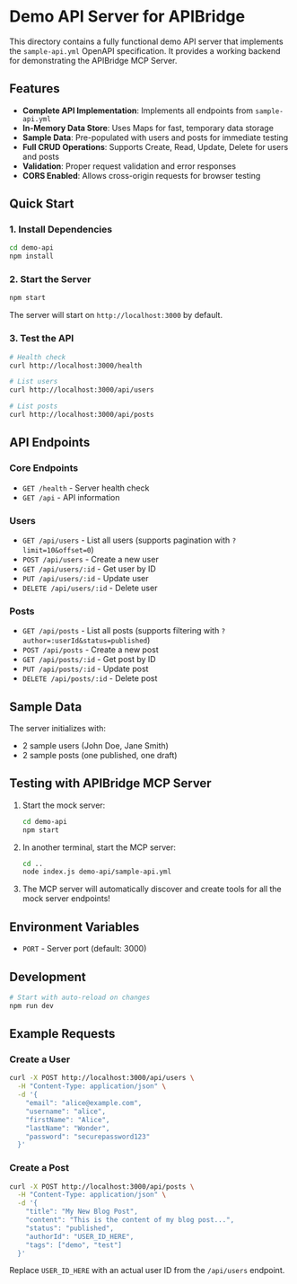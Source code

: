 # Demo API Server for APIBridge

This directory contains a fully functional demo API server that implements the `sample-api.yml` OpenAPI specification. It provides a working backend for demonstrating the APIBridge MCP Server.

## Features

- **Complete API Implementation**: Implements all endpoints from `sample-api.yml`
- **In-Memory Data Store**: Uses Maps for fast, temporary data storage
- **Sample Data**: Pre-populated with users and posts for immediate testing
- **Full CRUD Operations**: Supports Create, Read, Update, Delete for users and posts
- **Validation**: Proper request validation and error responses
- **CORS Enabled**: Allows cross-origin requests for browser testing

## Quick Start

### 1. Install Dependencies

```bash
cd demo-api
npm install
```

### 2. Start the Server

```bash
npm start
```

The server will start on `http://localhost:3000` by default.

### 3. Test the API

```bash
# Health check
curl http://localhost:3000/health

# List users
curl http://localhost:3000/api/users

# List posts
curl http://localhost:3000/api/posts
```

## API Endpoints

### Core Endpoints
- `GET /health` - Server health check
- `GET /api` - API information

### Users
- `GET /api/users` - List all users (supports pagination with `?limit=10&offset=0`)
- `POST /api/users` - Create a new user
- `GET /api/users/:id` - Get user by ID
- `PUT /api/users/:id` - Update user
- `DELETE /api/users/:id` - Delete user

### Posts
- `GET /api/posts` - List all posts (supports filtering with `?author=:userId&status=published`)
- `POST /api/posts` - Create a new post
- `GET /api/posts/:id` - Get post by ID
- `PUT /api/posts/:id` - Update post
- `DELETE /api/posts/:id` - Delete post

## Sample Data

The server initializes with:
- 2 sample users (John Doe, Jane Smith)
- 2 sample posts (one published, one draft)

## Testing with APIBridge MCP Server

1. Start the mock server:
   ```bash
   cd demo-api
   npm start
   ```

2. In another terminal, start the MCP server:
   ```bash
   cd ..
   node index.js demo-api/sample-api.yml
   ```

3. The MCP server will automatically discover and create tools for all the mock server endpoints!

## Environment Variables

- `PORT` - Server port (default: 3000)

## Development

```bash
# Start with auto-reload on changes
npm run dev
```

## Example Requests

### Create a User
```bash
curl -X POST http://localhost:3000/api/users \
  -H "Content-Type: application/json" \
  -d '{
    "email": "alice@example.com",
    "username": "alice",
    "firstName": "Alice",
    "lastName": "Wonder",
    "password": "securepassword123"
  }'
```

### Create a Post
```bash
curl -X POST http://localhost:3000/api/posts \
  -H "Content-Type: application/json" \
  -d '{
    "title": "My New Blog Post",
    "content": "This is the content of my blog post...",
    "status": "published",
    "authorId": "USER_ID_HERE",
    "tags": ["demo", "test"]
  }'
```

Replace `USER_ID_HERE` with an actual user ID from the `/api/users` endpoint.
